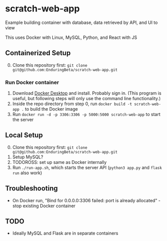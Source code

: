 # scratch-web-app

Example building container with database, data retrieved by API, and UI to view

This uses Docker with Linux, MySQL, Python, and React with JS

## Containerized Setup

0. Clone this repository first: `git clone git@github.com:EnduringBeta/scratch-web-app.git`

### Run Docker container

1. Download [Docker Desktop](https://www.docker.com/) and install. Probably sign in. (This program is useful, but following steps will only use the command line functionality.)
2. Inside the repo directory from step 0, run `docker build -t scratch-web-app .` to build the Docker image
3. Run `docker run -d -p 3306:3306 -p 5000:5000 scratch-web-app` to start the server

## Local Setup

0. Clone this repository first: `git clone git@github.com:EnduringBeta/scratch-web-app.git`
1. Setup MySQL?
2. TODOROSS: set up same as Docker internally
3. Run `./run-app.sh`, which starts the server API (`python3 app.py` and `flask run` also work)

## Troubleshooting

* On Docker run, "Bind for 0.0.0.0:3306 failed: port is already allocated" - stop existing Docker container

## TODO

* Ideally MySQL and Flask are in separate containers
